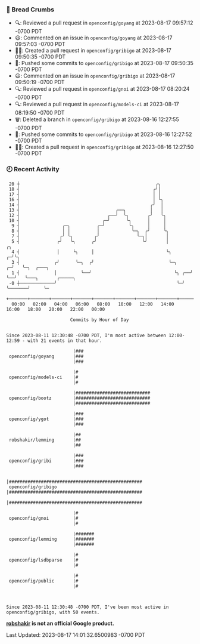 ### 🍞 Bread Crumbs

 * 🔍: Reviewed a pull request in  `openconfig/goyang` at 2023-08-17 09:57:12 -0700 PDT
 * 😃: Commented on an issue in `openconfig/goyang` at 2023-08-17 09:57:03 -0700 PDT
 * ✍🏼: Created a pull request in `openconfig/gribigo` at 2023-08-17 09:50:35 -0700 PDT
 * 🚢: Pushed some commits to `openconfig/gribigo` at 2023-08-17 09:50:35 -0700 PDT
 * 😃: Commented on an issue in `openconfig/gribigo` at 2023-08-17 09:50:19 -0700 PDT
 * 🔍: Reviewed a pull request in  `openconfig/gnoi` at 2023-08-17 08:20:24 -0700 PDT
 * 🔍: Reviewed a pull request in  `openconfig/models-ci` at 2023-08-17 08:19:50 -0700 PDT
 * 🗑: Deleted a branch in `openconfig/gribigo` at 2023-08-16 12:27:55 -0700 PDT
 * 🚢: Pushed some commits to `openconfig/gribigo` at 2023-08-16 12:27:52 -0700 PDT
 * ✍🏼: Created a pull request in `openconfig/gribigo` at 2023-08-16 12:27:50 -0700 PDT

### 🕘 Recent Activity
```
 20 ┼                                                   ╭╮
 18 ┤                                                  ╭╯│
 17 ┤                                                  │ │
 16 ┤                                                  │ ╰╮
 14 ┤                                                 ╭╯  │
 13 ┤                                    ╭──╮         │   │
 12 ┤                                 ╭──╯  ╰╮       ╭╯   ╰╮
 10 ┤                               ╭─╯      ╰╮      │     │
  9 ┤                ╭─╮          ╭─╯         ╰╮     │     │
  8 ┤                │ │          │            ╰─╮  ╭╯     ╰╮
  7 ┤               ╭╯ ╰╮        ╭╯              ╰─╮│       │
  5 ┤              ╭╯   ╰╮      ╭╯                 ╰╯       │            ╭╮
  4 ┤              │     ╰╮     │                           ╰╮         ╭─╯╰╮
  3 ┤             ╭╯      ╰─╮  ╭╯                            ╰─╮     ╭─╯   ╰─╮  ╭───╮
  1 ┤             │         ╰──╯                               ╰╮ ╭──╯       ╰──╯   ╰───╮       ╭─────╮
 -0 ┼─────────────╯                                             ╰─╯                     ╰───────╯     ╰─
    +───────+───────+───────+───────+───────+───────+───────+───────+───────+───────+───────+───────+────
  00:00   02:00   04:00   06:00   08:00   10:00   12:00   14:00   16:00   18:00   20:00   22:00   00:00   

						Commits by Hour of Day


Since 2023-08-11 12:30:48 -0700 PDT, I'm most active between 12:00-12:59 - with 21 events in that hour.

```



```
                         |###
 openconfig/goyang       |###
                         |###

                         |#
 openconfig/models-ci    |#
                         |#

                         |############################
 openconfig/bootz        |############################
                         |############################

                         |###
 openconfig/ygot         |###
                         |###

                         |##
 robshakir/lemming       |##
                         |##

                         |###
 openconfig/gribi        |###
                         |###

                         |##################################################
 openconfig/gribigo      |##################################################
                         |##################################################

                         |#
 openconfig/gnoi         |#
                         |#

                         |#######
 openconfig/lemming      |#######
                         |#######

                         |#
 openconfig/lsdbparse    |#
                         |#

                         |#
 openconfig/public       |#
                         |#



Since 2023-08-11 12:30:48 -0700 PDT, I've been most active in openconfig/gribigo, with 50 events.

```
**[robshakir](mailto:robjs@google.com) is not an official Google product.**  


Last Updated: 2023-08-17 14:01:32.6500983 -0700 PDT
